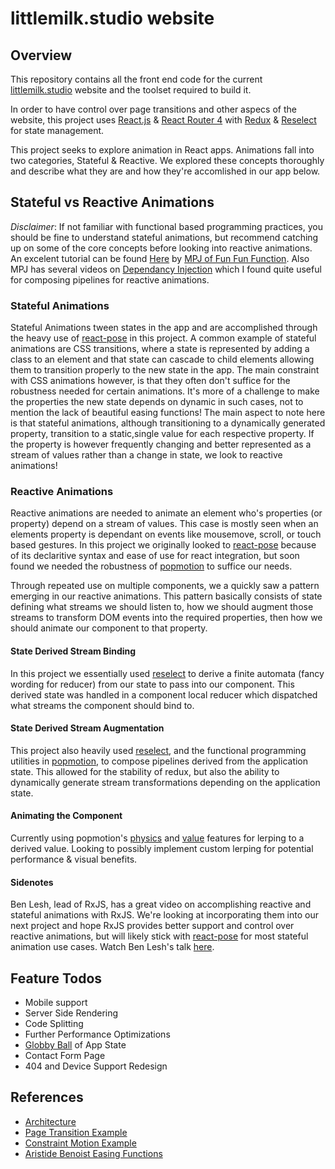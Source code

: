 # littlemilk.studio website

## Overview

This repository contains all the front end code for the current [littlemilk.studio][1] website and the toolset required to build it.

In order to have control over page transitions and other aspecs of the website, this project uses [React.js][2] & [React Router 4][3] with [Redux][4] & [Reselect][5] for state management.

This project seeks to explore animation in React apps. Animations fall into two categories, Stateful & Reactive. We explored these concepts thoroughly and describe what they are and how they're accomlished in our app below.

## Stateful vs Reactive Animations

_Disclaimer_: If not familiar with functional based programming practices, you should be fine to understand stateful animations, but recommend catching up on some of the core concepts before looking into reactive animations. An excelent tutorial can be found [Here][8] by [MPJ of Fun Fun Function][9]. Also MPJ has several videos on [Dependancy Injection][10] which I found quite useful for composing pipelines for reactive animations.

### Stateful Animations

Stateful Animations tween states in the app and are accomplished through the heavy use of [react-pose][6] in this project. A common example of stateful animations are CSS transitions, where a state is represented by adding a class to an element and that state can cascade to child elements allowing them to transition properly to the new state in the app. The main constraint with CSS animations however, is that they often don't suffice for the robustness needed for certain animations. It's more of a challenge to make the properties the new state depends on dynamic in such cases, not to mention the lack of beautiful easing functions! The main aspect to note here is that stateful animations, although transitioning to a dynamically generated property, transition to a static,single value for each respective property. If the property is however frequently changing and better represented as a stream of values rather than a change in state, we look to reactive animations!

### Reactive Animations

Reactive animations are needed to animate an element who's properties (or property) depend on a stream of values. This case is mostly seen when an elements property is dependant on events like mousemove, scroll, or touch based gestures. In this project we originally looked to [react-pose][6] because of its declaritive syntax and ease of use for react integration, but soon found we needed the robustness of [popmotion][7] to suffice our needs.

Through repeated use on multiple components, we a quickly saw a pattern emerging in our reactive animations. This pattern basically consists of state defining what streams we should listen to, how we should augment those streams to transform DOM events into the required properties, then how we should animate our component to that property.

#### State Derived Stream Binding

In this project we essentially used [reselect][5] to derive a finite automata (fancy wording for reducer) from our state to pass into our component. This derived state was handled in a component local reducer which dispatched what streams the component should bind to.

#### State Derived Stream Augmentation

This project also heavily used [reselect][5], and the functional programming utilities in [popmotion][7], to compose pipelines derived from the application state. This allowed for the stability of redux, but also the ability to dynamically generate stream transformations depending on the application state.

#### Animating the Component

Currently using popmotion's [physics][11] and [value][12] features for lerping to a derived value. Looking to possibly implement custom lerping for potential performance & visual benefits.

#### Sidenotes

Ben Lesh, lead of RxJS, has a great video on accomplishing reactive and stateful animations with RxJS. We're looking at incorporating them into our next project and hope RxJS provides better support and control over reactive animations, but will likely stick with [react-pose][6] for most stateful animation use cases. Watch Ben Lesh's talk [here][13].

## Feature Todos

- Mobile support
- Server Side Rendering
- Code Splitting
- Further Performance Optimizations
- [Globby Ball][14] of App State
- Contact Form Page
- 404 and Device Support Redesign

## References

- [Architecture][15]
- [Page Transition Example][16]
- [Constraint Motion Example][17]
- [Aristide Benoist Easing Functions][18]

[1]: https://littlemilk.studio
[2]: https://reactjs.org/
[3]: https://reacttraining.com/react-router/
[4]: https://redux.js.org/
[5]: https://www.npmjs.com/package/reselect
[6]: https://popmotion.io/pose/
[7]: https://popmotion.io/pure/
[8]: https://www.youtube.com/watch?v=BMUiFMZr7vk&list=PL0zVEGEvSaeEd9hlmCXrk5yUyqUag-n84
[9]: https://www.youtube.com/channel/UCO1cgjhGzsSYb1rsB4bFe4Q
[10]: https://www.youtube.com/results?search_query=dependancy+injection+fun+fun+function
[11]: https://popmotion.io/api/physics/
[12]: https://popmotion.io/api/value/
[13]: https://www.youtube.com/watch?v=X_RnO7KSR-4
[14]: https://www.clicktorelease.com/blog/vertex-displacement-noise-3d-webgl-glsl-three-js/
[15]: https://levelup.gitconnected.com/structure-your-react-redux-project-for-scalability-and-maintainability-618ad82e32b7
[16]: https://popmotion.io/pose/examples/route-transitions-reach-router/
[17]: https://popmotion.io/learn/constrain-motion/
[18]: https://github.com/ariiiman/s/blob/master/src/Core/Ease.js
